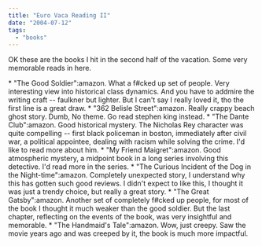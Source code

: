 ```yaml
---
title: "Euro Vaca Reading II"
date: "2004-07-12"
tags: 
  - "books"
---
```


OK these are the books I hit in the second half of the vacation. Some very memorable reads in here.

\* "The Good Soldier":amazon. What a f#cked up set of people. Very interesting view into historical class dynamics. And you have to addmire the writing craft -- faulkner but lighter. But I can't say I really loved it, tho the first line is a great draw. \* "362 Belisle Street":amazon. Really crappy beach ghost story. Dumb, No theme. Go read stephen king instead. \* "The Dante Club":amazon. Good historical mystery. The Nicholas Rey character was quite compelling -- first black policeman in boston, immediately after civil war, a political appointee, dealing with racism while solving the crime. I'd like to read more about him. \* "My Friend Maigret":amazon. Good atmospheric mystery, a midpoint book in a long series involving this detective. I'd read more in the series. \* "The Curious Incident of the Dog in the Night-time":amazon. Completely unexpected story, I understand why this has gotten such good reviews. I didn't expect to like this, I thought it was just a trendy choice, but really a great story. \* "The Great Gatsby":amazon. Another set of completely f#cked up people, for most of the book I thought it much weaker than the good soldier. But the last chapter, reflecting on the events of the book, was very insightful and memorable. \* "The Handmaid's Tale":amazon. Wow, just creepy. Saw the movie years ago and was creeped by it, the book is much more impactful.
